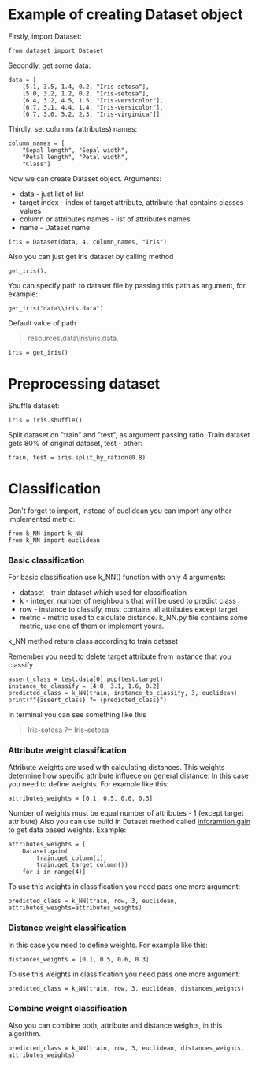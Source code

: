 # Example of creating Dataset object
Firstly, import Dataset:

	from dataset import Dataset

Secondly, get some data:

	data = [
		[5.1, 3.5, 1.4, 0.2, "Iris-setosa"],
		[5.0, 3.2, 1.2, 0.2, "Iris-setosa"],
		[6.4, 3.2, 4.5, 1.5, "Iris-versicolor"],
		[6.7, 3.1, 4.4, 1.4, "Iris-versicolor"],
		[6.7, 3.0, 5.2, 2.3, "Iris-virginica"]]

Thirdly, set columns (attributes) names:

	column_names = [
		"Sepal length", "Sepal width",
		"Petal length", "Petal width",
		"Class"]

Now we can create Dataset object. Arguments:
- data - just list of list
- target index - index of target attribute, attribute that contains classes values
- column or attributes names - list of attributes names
- name - Dataset name
<a/>

	iris = Dataset(data, 4, column_names, "Iris")

Also you can just get iris dataset by calling method

	get_iris().

You can specify path to dataset file by passing this path as argument, for example:

	get_iris("data\\iris.data")

Default value of path 
> resources\\data\\iris\\iris.data.

	iris = get_iris()

# Preprocessing dataset
Shuffle dataset:

	iris = iris.shuffle()

Split dataset on "train" and "test", as argument passing ratio. Train dataset gets 80% of original dataset, test - other:

	train, test = iris.split_by_ration(0.8)

# Classification
Don't forget to import, instead of euclidean you can import any other implemented metric:

	from k_NN import k_NN
	from k_NN import euclidean

### Basic classification
For basic classification use k_NN() function with only 4 arguments:
- dataset - train dataset which used for classification
- k - integer, number of neighbours that will be used to predict class
- row - instance to classify, must contains all attributes except target
- metric - metric used to calculate distance. k_NN.py file contains some metric, use one of them or implement yours.
<a/>
k_NN method return class according to train dataset

Remember you need to delete target attribute from instance that you classify

	assert_class = test.data[0].pop(test.target)
	instance_to_classify = [4.8, 3.1, 1.6, 0.2]
	predicted_class = k_NN(train, instance_to_classify, 3, euclidean)
	print(f"{assert_class} ?= {predicted_class}")

In terminal you can see something like this
> Iris-setosa ?= Iris-setosa
### Attribute weight classification
Attribute weights are used with calculating distances. This weights determine how specific attribute influece on general distance.
In this case you need to define weights. For example like this:

	attributes_weights = [0.1, 0.5, 0.6, 0.3]

Number of weights must be equal number of attributes - 1 (except target attribute)
Also you can use build in Dataset method called [inforamtion gain](https://machinelearningmastery.com/information-gain-and-mutual-information/#:~:text=Information%20gain%20is%20the%20reduction,before%20and%20after%20a%20transformation.) to get data based weights. Example:

	attributes_weights = [
		Dataset.gain(
			train.get_column(i),
			train.get_target_column())
		for i in range(4)]

To use this weights in classification you need pass one more argument:

	predicted_class = k_NN(train, row, 3, euclidean, attributes_weights=attributes_weights)

### Distance weight classification
In this case you need to define weights. For example like this:

	distances_weights = [0.1, 0.5, 0.6, 0.3]

To use this weights in classification you need pass one more argument:

	predicted_class = k_NN(train, row, 3, euclidean, distances_weights)
### Combine weight classification
Also you can combine both, attribute and distance weights, in this algorithm.

	predicted_class = k_NN(train, row, 3, euclidean, distances_weights, attributes_weights)
